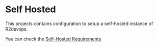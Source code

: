 # Self Hosted

This projects contains configuration to setup a self-hosted instance of R2devops.

You can check the [Self-Hosted Requirements](https://docs.r2devops.io/self-hosted/requirements/)
